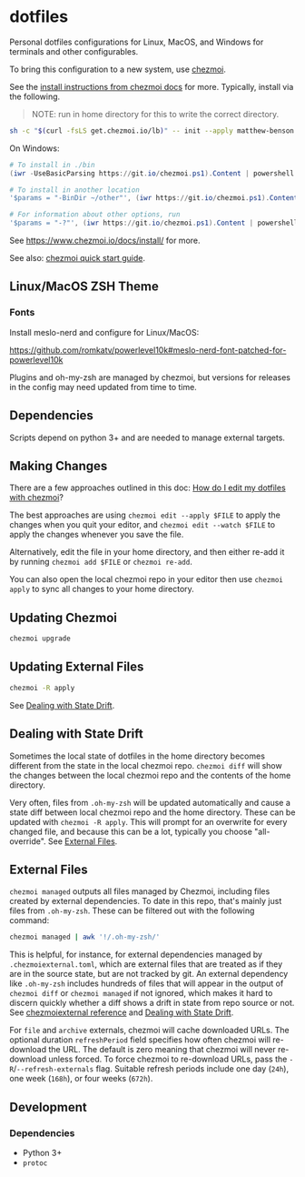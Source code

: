 # dotfiles

<!-- TODO: change macos specific config to use chezmoi templates https://www.chezmoi.io/user-guide/templating and doc this -->
<!-- TODO: add SSH keys, etc. from 1Password -->
<!-- TODO: set default login shell? Link to a doc? -->
<!-- TODO: tmux config? Can we set a better moderning scrolling option? -->
<!-- TODO: fzf/fd integration with fish -->
<!-- TODO: fish level of info/context we're getting with zsh + Powerlevel10k? -->
<!-- TODO: chezmoi diff exclude things we don't care about: https://www.chezmoi.io/user-guide/use-scripts-to-perform-actions/#set-environment-variables and track this config file -->
<!-- TODO: ~/.config/chezmoi/chezmoi.toml git autopush https://www.chezmoi.io/user-guide/daily-operations/#automatically-commit-and-push-changes-to-your-repo -->
<!-- TODO: set EDITOR and VISUAL ? what are the ENVs to make tools use vim and vscode when possible? -->
<!-- TODO: recommend editor extensions for txtpb -->
<!-- TODO: chezmoi ignore (it's called something else in this case) diffs from oh-my-zsh plugins and other noisy diff sources -->
<!-- TODO: set ZDOTDIR into ~/.config or ~/.local so things like zcompdump isn't in home directory -->
<!-- TODO: Starship instead of p10k? https://github.com/starship/starship - default styling isn’t great, but it’s very customizable - can search sourcegraph for examples? Has 30k+ stars, have to have lots of examples out there in the wild. -->
<!-- TODO: Chezmoi ignore license and readme? -->
<!-- TODO: Need to add to dotfiles docs: Need to add to dotfiles docs: wanted to use font ligatures in my current terminals (Apple default and Gnome terminal) but apparently not supported. Was pointed to Kitty and Konsole. Kitty’s maintainer apparently hates tmux as a concept and won’t fully support it (I use in remote workflows to persist state) but also won’t provide an alternative. I found wezterm when looking around for alternatives and it seems much better? why wezterm? https://wezfurlong.org/wezterm/config/font-shaping.html we can keep wezterm config font ligatures settings for monaspace in dotfiles. It also has a remote state management solution for non-tmux -->
<!-- TODO: https://unix.stackexchange.com/q/516800 for tmux config? -->
<!-- TODO: mouse=a vimrc -->

<!-- TODO: starship config
     - only show gcloud in prompt if we type gcloud like p10k
     - improved path/PWD
     - kubectl info doesn't pop up when using it?
     - segmented prompt elements?
     - there are a number of commands that SHOULD enable/disable starship features based on the command line buffer. i.e. if you're using gcloud, we should show gcloud prompt info above. if you're using kubectl, we should show context info. We can compose some shell commands that read/write CLI buffer and startship CLI to make this work. https://fishshell.com/docs/current/cmds/commandline.html https://github.com/starship/starship/issues/5509 though we should expand on the solution presented here as it won't address aliases etc. If we're doing this, how much value add is starship anyway? Maybe we need https://fishshell.com/docs/current/cmds/bind.html#special-input-functions repaint after changing config? But this is just hard with fish. See https://github.com/IlanCosman/tide/issues/90 - is there some kind of starship way to hook a function on drawing prompt so we can check fish buffer every change?
-->

<!-- TODO: chsh -s /usr/bin/fish $USER -->
<!-- TODO: Add some kind of tunnel-client logic with chezmoi ? Is there some OSS alternative to cloudflared? Not REALLY. Tailscale has some similar offerings, but not 100% open source as far as I can tell. -->
<!-- TODO: write Sapling Fish completions with same strategy they use for Bazel? i.e. generate them with some python scripting. -->
<!-- TODO: enable bash history timestamps and improve basic usability like color, prompt, etc. for interactive shells. -->
<!-- TODO: Integration with Sourcegraph? Sourcegraph is built like an internal google product https://sourcegraph.com/code-search/pricing and seems quite good vs opengrok -->
<!-- TODO: Some way we can implement https://markdown-here.com/ to email client? Generally, we probably just need a better email client, but I've seen terminal email clients which I won't rule out so I'll doc this here. -->
<!-- TODO: Remove system fzf and manage through git repo download? Install / key binds for fish just aren’t working at all. -->
<!-- TODO: Fish fzf/fd for directories and files? Already has builtin for history. Seems like there are some other finder hotkeys. -->
<!-- TODO: Set login shell to fish? Either way, zsh NEEDS updated and it’s not well documented on README. Need to add fish configs too… -->
<!-- TODO: Sl zsh completion problem bc we don’t have hg -->
<!-- TODO: Add to sapling doc about adding status to CLI like we have with Powerlevel10k and git? I think the problem I experienced and wound up hiding yesterday was because I should have used push to instead of pr.Add to sapling doc about adding status to CLI like we have with Powerlevel10k and git? Oh, and vscode integration missing bottom bar info. -->
<!-- TODO: Oneof vs map vs listing all the install options? -->
<!-- TODO: shift+tab does a complete+pager-search which is really cool! Can we change pager to fzf? See https://fishshell.com/docs/3.3/interactive.html#shared-bindings -->
<!-- TODO: can we get a more native feeling fzf integration for fish? I like the default fish search / history feature, I just want some fzf matching features -->
<!-- TODO: I would LIKE a vscode replacement for something in-terminal (I think I can do better than vscode and be more portable with clever configs and tooling) but what is reasonable? neovim - I think I would need to write LOADS of Lua to make it nice. Helix - Casper uses this and it's well recieved here https://programming.dev/post/7612048 but I don't know much about it. Upon further inspection, I actually agree with Casper and MAY migrate to using Helix. -->
<!-- TODO: uhhhh, my installer ideas... don't work right... We cannot allow chezmoi to potentially parallel any jobs to install/update programs - we must depend on a single program (some python probably, but a Go binary is reasonable if we can reasonably deliver it based on os/arch) that will deal with the dependency graph. For example, I want to install Helix-editor, but on Debian 12, I must build from source. To build requires Cargo, which we can reasonably get, but really should be managed by the cargo install job. What's a reasonable tool to deal with this complex dependency graph? Feels like a Bazel problem, but we aren't building code, so that's not it. Could take a stage-0, stage-1, stage-2... approach which is okay, but brittle because we don't know what we're dealing with in the future. -->
<!-- TODO: Hmm, chezmoi scripts will execute in alphabetical order. We can EASILY do a run_onchange_0-bootstrap.sh, run_onchange1-tools.py, etc. -->
<!-- TODO: if we put dependencies into a bazel structure, we can use bazel query to get a graph of that and possibly decide install order? Can automate CI to get a nice DAG into an svg image with graphviz https://graphviz.org/ apt install graphviz -->
<!-- TODO: if we use 0-boostrap to install bazelisk then 1-tools to use bazel to run some install scripts, can we 1. modify script behavior based on platform? 2. use chezmoi's templating? 3. make bazel execute scripts in order rather than just defining deps/runfiles? -->
<!-- we can output some useful graph with something like: bazel query --notool_deps --noimplicit_deps "deps(//:install_helix)" --output=graph -->

Personal dotfiles configurations for Linux, MacOS, and Windows for terminals and other configurables.

To bring this configuration to a new system, use [chezmoi](https://www.chezmoi.io/).

See the [install instructions from chezmoi docs](https://www.chezmoi.io/install/#one-line-binary-install) for more.
Typically, install via the following.

> NOTE: run in home directory for this to write the correct directory.

```sh
sh -c "$(curl -fsLS get.chezmoi.io/lb)" -- init --apply matthew-benson
```

On Windows:

```powershell
# To install in ./bin
(iwr -UseBasicParsing https://git.io/chezmoi.ps1).Content | powershell -c -

# To install in another location
'$params = "-BinDir ~/other"', (iwr https://git.io/chezmoi.ps1).Content | powershell -c -

# For information about other options, run
'$params = "-?"', (iwr https://git.io/chezmoi.ps1).Content | powershell -c -
```

See https://www.chezmoi.io/docs/install/ for more.

See also: [chezmoi quick start guide](https://www.chezmoi.io/quick-start/).

## Linux/MacOS ZSH Theme

### Fonts

Install meslo-nerd and configure for Linux/MacOS:

https://github.com/romkatv/powerlevel10k#meslo-nerd-font-patched-for-powerlevel10k

Plugins and oh-my-zsh are managed by chezmoi, but versions for releases in the config may need updated from time to time.

## Dependencies

Scripts depend on python 3+ and are needed to manage external targets.

<!-- TODO: link python3 installation docs? -->
<!-- TODO: some kind of blocking/warning when python not found? -->

<!-- TODO: scrap toolbox/install tooling, write playbooks. Tool infrequent to automate and keep working. No tests, etc. -->
<!-- there's also a chance we use templates and some other chezmoi features? -->
<!-- Yes, we can manage macos/linux differences with some clever templating: https://www.chezmoi.io/user-guide/machines/linux/ -->

<!-- Install fzf and fd to find/search with hotkeys and good default file ignores

https://github.com/junegunn/fzf

https://github.com/sharkdp/fd -->

<!-- TODO: I should need bat too for fzf's preview feature -->
<!-- TODO: I would like to keep fish's existing style for history search -->


## Making Changes

There are a few approaches outlined in this doc:
[How do I edit my dotfiles with chezmoi](https://www.chezmoi.io/user-guide/frequently-asked-questions/usage/#how-do-i-edit-my-dotfiles-with-chezmoi)?

The best approaches are using `chezmoi edit --apply $FILE` to apply the changes when you quit your editor, and
`chezmoi edit --watch $FILE` to apply the changes whenever you save the file.

Alternatively, edit the file in your home directory, and then either re-add it by running `chezmoi add $FILE` or
`chezmoi re-add`.

You can also open the local chezmoi repo in your editor then use `chezmoi apply` to sync all changes to your
home directory.

## Updating Chezmoi

```sh
chezmoi upgrade
```

## Updating External Files

```sh
chezmoi -R apply
```

See [Dealing with State Drift](#dealing-with-state-drift).

## Dealing with State Drift

Sometimes the local state of dotfiles in the home directory becomes different from the state in the local chezmoi
repo. `chezmoi diff` will show the changes between the local chezmoi repo and the contents of the home directory.

Very often, files from `.oh-my-zsh` will be updated automatically and cause a state diff between local chezmoi repo and
the home directory. These can be updated with `chezmoi -R apply`. This will prompt for an overwrite for every changed
file, and because this can be a lot, typically you choose "all-override". See [External Files](#external-files).

## External Files

`chezmoi managed` outputs all files managed by Chezmoi, including files created by external dependencies. To date in
this repo, that's mainly just files from `.oh-my-zsh`. These can be filtered out with the following command:

```sh
chezmoi managed | awk '!/.oh-my-zsh/'
```

This is helpful, for instance, for external dependencies managed by `.chezmoiexternal.toml`, which are external
files that are treated as if they are in the source state, but are not tracked by git. An external dependency like
`.oh-my-zsh` includes hundreds of files that will appear in the output of `chezmoi diff` or `chezmoi managed` if not
ignored, which makes it hard to discern quickly whether a diff shows a drift in state from repo source or not. See
[chezmoiexternal reference](https://www.chezmoi.io/reference/special-files-and-directories/chezmoiexternal-format/)
and [Dealing with State Drift](#dealing-with-state-drift).

For `file` and `archive` externals, chezmoi will cache downloaded URLs. The optional duration `refreshPeriod` field
specifies how often chezmoi will re-download the URL. The default is zero meaning that chezmoi will never re-download
unless forced. To force chezmoi to re-download URLs, pass the `-R`/`--refresh-externals` flag. Suitable refresh periods
include one day (`24h`), one week (`168h`), or four weeks (`672h`).

## Development

<!-- TODO: write about how to add to dotfiles -->

### Dependencies

<!-- TODO: install links -->

- Python 3+
- `protoc`
